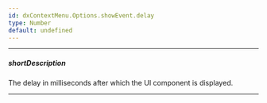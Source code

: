 ```yaml
---
id: dxContextMenu.Options.showEvent.delay
type: Number
default: undefined
---
```

---
##### shortDescription
The delay in milliseconds after which the UI component is displayed.

---
